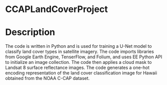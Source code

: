 # CCAPLandCoverProject

# Description
The code is written in Python and is used for training a U-Net model to classify land cover types in satellite imagery. 
The code imports libraries from Google Earth Engine, TenserFlow, and Folium, and uses EE Python API to initialize an image collection. 
The code then applies a cloud mask to Landsat 8 surface reflectance images. 
The code generates a one-hot encoding representation of the land cover classification image for Hawaii obtained from the NOAA C-CAP dataset.
